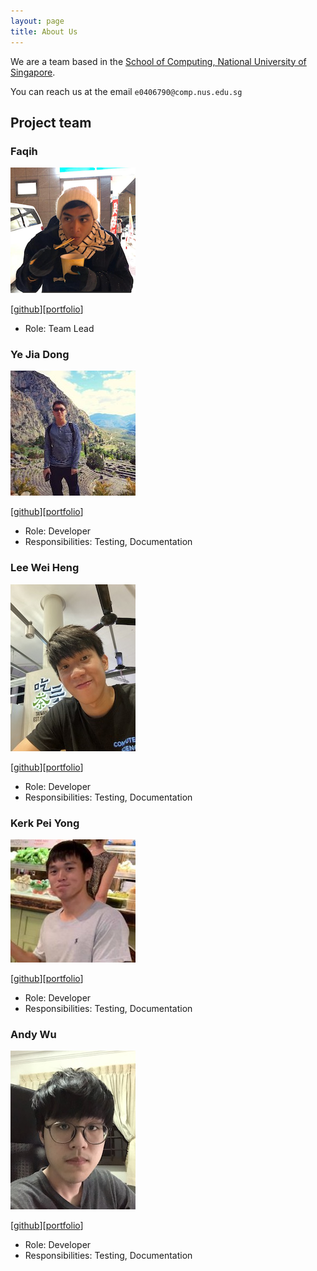 ```yaml
---
layout: page
title: About Us
---
```


We are a team based in the [School of Computing, National University of Singapore](http://www.comp.nus.edu.sg).

You can reach us at the email `e0406790@comp.nus.edu.sg`

## Project team

### Faqih

<img src="images/abdurrahmanfaqihiskandar.png" width="200px">

[[github](https://github.com/abdurrahmanfaqihiskandar)][[portfolio](team/abdurrahmanfaqihiskandar.md)]

* Role: Team Lead

### Ye Jia Dong

<img src="images/yejiadong.png" width="200px">

[[github](https://github.com/yejiadong)][[portfolio](team/yejiadong.md)]

* Role: Developer
* Responsibilities: Testing, Documentation

### Lee Wei Heng

<img src="images/whleee.png" width="200px">

[[github](https://github.com/Whleee)][[portfolio](team/whleee.md)]

* Role: Developer
* Responsibilities: Testing, Documentation

### Kerk Pei Yong

<img src="images/kerkpy.png" width="200px">

[[github](https://github.com/kerkpy)][[portfolio](team/kerkpy.md)]

* Role: Developer
* Responsibilities: Testing, Documentation

### Andy Wu

<img src="images/sudogene.png" width="200px">

[[github](https://github.com/sudogene)][[portfolio](team/sudogene.md)]

* Role: Developer
* Responsibilities: Testing, Documentation
